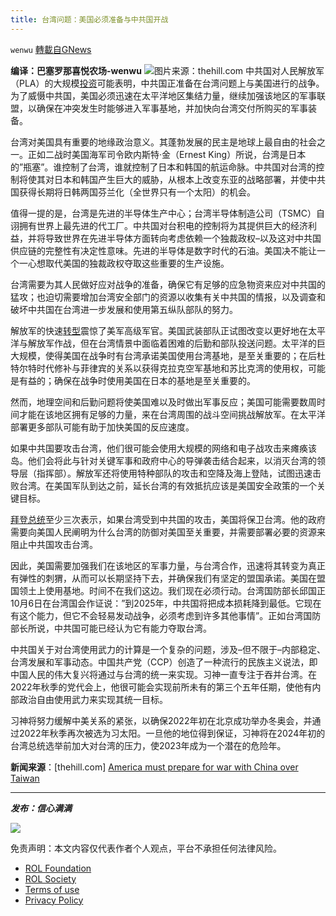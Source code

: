 ```yaml
---
title: 台湾问题：美国必须准备与中共国开战
---
```

`wenwu` [轉載自GNews](https://gnews.org/zh-hans/1694430/)

**编译：巴塞罗那喜悦农场-wenwu**
![](https://assets.gnews.org/wp-content/uploads/2021/11/tempsnip60.png)图片来源：thehill.com
中共国对人民解放军（PLA）的大规模[投资](https://www.globaltimes.cn/page/202103/1217416.shtml)可能表明，中共国正准备在台湾问题上与美国进行的战争。为了威慑中共国，美国必须迅速在太平洋地区集结力量，继续加强该地区的军事联盟，以确保在冲突发生时能够进入军事基地，并加快向台湾交付所购买的军事装备。

台湾对美国具有重要的地缘政治意义。其蓬勃发展的民主是地球上最自由的社会之一。正如二战时美国海军司令欧内斯特·金（Ernest King）所说，台湾是日本的”瓶塞”。谁控制了台湾，谁就控制了日本和韩国的航运命脉。中共国对台湾的控制将使其对日本和韩国产生巨大的威胁，从根本上改变东亚的战略部署，并使中共国获得长期将日韩两国芬兰化（全世界只有一个太阳）的机会。

值得一提的是，台湾是先进的半导体生产中心；台湾半导体制造公司（TSMC）自诩拥有世界上最先进的代工厂。中共国对台积电的控制将为其提供巨大的经济利益，并将导致世界在先进半导体方面转向考虑依赖一个独裁政权–以及这对中共国供应链的完整性有决定性意味。先进的半导体是数字时代的石油。美国决不能让一个一心想取代美国的独裁政权夺取这些重要的生产设施。

台湾需要为其人民做好应对战争的准备，确保它有足够的应急物资来应对中共国的猛攻；也迫切需要增加台湾安全部门的资源以收集有关中共国的情报，以及调查和破坏中共国在台湾进一步发展和使用第五纵队部队的努力。

解放军的快速[转型](https://nypost.com/2021/11/09/china-seeking-world-class-military-by-2049-pentagon-report/)震惊了美军高级军官。美国武装部队正试图改变以更好地在太平洋与解放军作战，但在台湾情景中面临着困难的后勤和部队投送问题。太平洋的巨大规模，使得美国在战争时有台湾承诺美国使用台湾基地，是至关重要的；在后杜特尔特时代修补与菲律宾的关系以获得克拉克空军基地和苏比克湾的使用权，可能是有益的；确保在战争时使用美国在日本的基地是至关重要的。

然而，地理空间和后勤问题将使美国难以及时做出军事反应；美国可能需要数周时间才能在该地区拥有足够的力量，来在台湾周围的战斗空间挑战解放军。在太平洋部署更多部队可能有助于加快美国的反应速度。

如果中共国要攻击台湾，他们很可能会使用大规模的网络和电子战攻击来瘫痪该岛。他们会将此与针对关键军事和政府中心的导弹袭击结合起来，以消灭台湾的领导层（指挥部）。解放军还将使用特种部队的攻击和空降及海上登陆，试图迅速击败台湾。在美国军队到达之前，延长台湾的有效抵抗应该是美国安全政策的一个关键目标。

[拜登总统](https://thehill.com/people/joe-biden)至少三次表示，如果台湾受到中共国的攻击，美国将保卫台湾。他的政府需要向美国人民阐明为什么台湾的防御对美国至关重要，并需要部署必要的资源来阻止中共国攻击台湾。

因此，美国需要加强我们在该地区的军事力量，与台湾合作，迅速将其转变为真正有弹性的刺猬，从而可以长期坚持下去，并确保我们有坚定的盟国承诺。美国在盟国领土上使用基地。时间不在我们这边。我们现在必须行动。台湾国防部长邱国正10月6日在台湾国会作证说：”到2025年，中共国将把成本损耗降到最低。它现在有这个能力，但它不会轻易发动战争，必须考虑到许多其他事情”。正如台湾国防部长所说，中共国可能已经认为它有能力夺取台湾。

中共国关于对台湾使用武力的计算是一个复杂的问题，涉及–但不限于–内部稳定、台湾发展和军事动态。中国共产党（CCP）创造了一种流行的民族主义说法，即中国人民的伟大复兴将通过与台湾的统一来实现。习神一直专注于吞并台湾。在2022年秋季的党代会上，他很可能会实现前所未有的第三个五年任期，使他有内部政治自由使用武力来实现其统一目标。

习神将努力缓解中美关系的紧张，以确保2022年初在北京成功举办冬奥会，并通过2022年秋季再次被选为习太阳。一旦他的地位得到保证，习神将在2024年初的台湾总统选举前加大对台湾的压力，使2023年成为一个潜在的危险年。

**新闻来源**：[thehill.com] [America must prepare for war with China over Taiwan](https://thehill.com/opinion/national-security/582767-america-must-prepare-for-war-with-china-over-taiwan?rl=1)

* * *

***发布：信心满满***

![](https://assets.gnews.org/wp-content/uploads/2021/11/tempsnip132.png)

 

免责声明：本文内容仅代表作者个人观点，平台不承担任何法律风险。

- [ROL Foundation](https://rolfoundation.org/)
- [ROL Society](https://rolsociety.org/)
- [Terms of use](https://gnews.org/terms-of-use-3/)
- [Privacy Policy](https://gnews.org/privacy-policy/)
